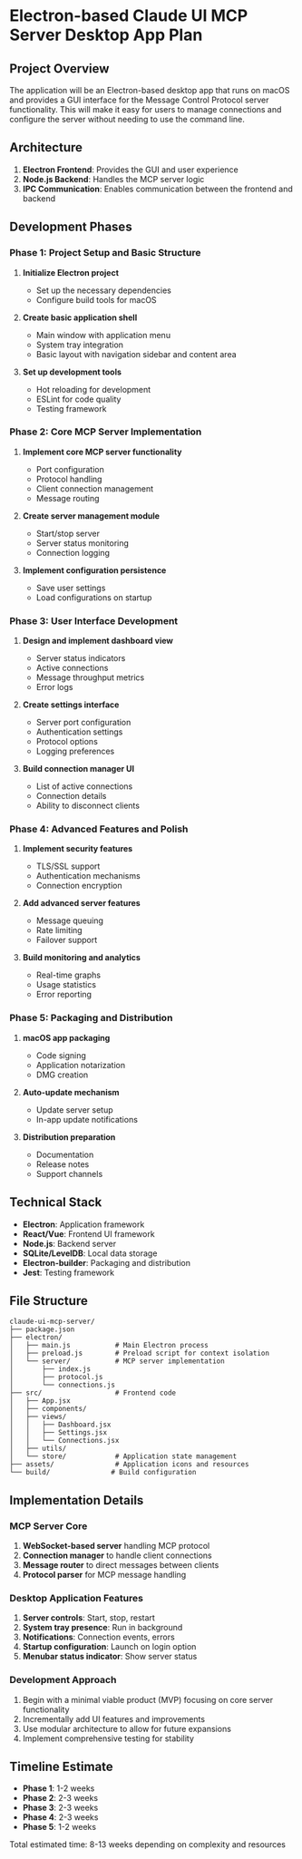 # Electron-based Claude UI MCP Server Desktop App Plan

## Project Overview

The application will be an Electron-based desktop app that runs on macOS and provides a GUI interface for the Message Control Protocol server functionality. This will make it easy for users to manage connections and configure the server without needing to use the command line.

## Architecture

1. **Electron Frontend**: Provides the GUI and user experience
2. **Node.js Backend**: Handles the MCP server logic
3. **IPC Communication**: Enables communication between the frontend and backend

## Development Phases

### Phase 1: Project Setup and Basic Structure

1. **Initialize Electron project**
   - Set up the necessary dependencies
   - Configure build tools for macOS

2. **Create basic application shell**
   - Main window with application menu
   - System tray integration
   - Basic layout with navigation sidebar and content area

3. **Set up development tools**
   - Hot reloading for development
   - ESLint for code quality
   - Testing framework

### Phase 2: Core MCP Server Implementation

1. **Implement core MCP server functionality**
   - Port configuration
   - Protocol handling
   - Client connection management
   - Message routing

2. **Create server management module**
   - Start/stop server
   - Server status monitoring
   - Connection logging

3. **Implement configuration persistence**
   - Save user settings
   - Load configurations on startup

### Phase 3: User Interface Development

1. **Design and implement dashboard view**
   - Server status indicators
   - Active connections
   - Message throughput metrics
   - Error logs

2. **Create settings interface**
   - Server port configuration
   - Authentication settings
   - Protocol options
   - Logging preferences

3. **Build connection manager UI**
   - List of active connections
   - Connection details
   - Ability to disconnect clients

### Phase 4: Advanced Features and Polish

1. **Implement security features**
   - TLS/SSL support
   - Authentication mechanisms
   - Connection encryption

2. **Add advanced server features**
   - Message queuing
   - Rate limiting
   - Failover support

3. **Build monitoring and analytics**
   - Real-time graphs
   - Usage statistics
   - Error reporting

### Phase 5: Packaging and Distribution

1. **macOS app packaging**
   - Code signing
   - Application notarization
   - DMG creation

2. **Auto-update mechanism**
   - Update server setup
   - In-app update notifications

3. **Distribution preparation**
   - Documentation
   - Release notes
   - Support channels

## Technical Stack

- **Electron**: Application framework
- **React/Vue**: Frontend UI framework
- **Node.js**: Backend server
- **SQLite/LevelDB**: Local data storage
- **Electron-builder**: Packaging and distribution
- **Jest**: Testing framework

## File Structure

```
claude-ui-mcp-server/
├── package.json
├── electron/
│   ├── main.js           # Main Electron process
│   ├── preload.js        # Preload script for context isolation
│   └── server/           # MCP server implementation
│       ├── index.js
│       ├── protocol.js
│       └── connections.js
├── src/                  # Frontend code
│   ├── App.jsx
│   ├── components/
│   ├── views/
│   │   ├── Dashboard.jsx
│   │   ├── Settings.jsx
│   │   └── Connections.jsx
│   ├── utils/
│   └── store/            # Application state management
├── assets/               # Application icons and resources
└── build/               # Build configuration
```

## Implementation Details

### MCP Server Core

1. **WebSocket-based server** handling MCP protocol
2. **Connection manager** to handle client connections
3. **Message router** to direct messages between clients
4. **Protocol parser** for MCP message handling

### Desktop Application Features

1. **Server controls**: Start, stop, restart
2. **System tray presence**: Run in background
3. **Notifications**: Connection events, errors
4. **Startup configuration**: Launch on login option
5. **Menubar status indicator**: Show server status

### Development Approach

1. Begin with a minimal viable product (MVP) focusing on core server functionality
2. Incrementally add UI features and improvements
3. Use modular architecture to allow for future expansions
4. Implement comprehensive testing for stability

## Timeline Estimate

- **Phase 1**: 1-2 weeks
- **Phase 2**: 2-3 weeks
- **Phase 3**: 2-3 weeks
- **Phase 4**: 2-3 weeks
- **Phase 5**: 1-2 weeks

Total estimated time: 8-13 weeks depending on complexity and resources
